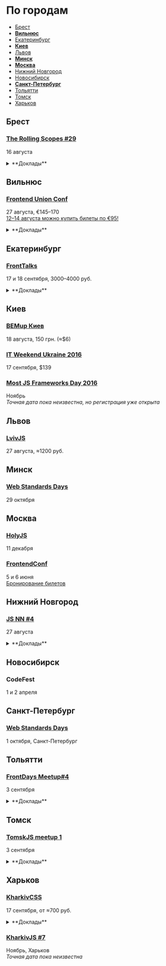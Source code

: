 # По городам

- [Брест](#Брест)
- **[Вильнюс](#Вильнюс)**
- [Екатеринбург](#Екатеринбург)
- **[Киев](#Киев)**
- [Львов](#Львов)
- **[Минск](#Минск)**
- **[Москва](#Москва)**
- [Нижний Новгород](#Нижний-Новгород)
- [Новосибирск](#Новосибирск)
- **[Санкт-Петербург](#Санкт-Петербург)**
- [Тольятти](#Тольятти)
- [Томск](#Томск)
- [Харьков](#Харьков)

## Брест

### [The Rolling Scopes #29](https://brest.rollingscopes.com/)

16 августа

<details>
  <summary>**Доклады**</summary>

  - «Immutable.js», Виталий Фокин
  - «Популярные CSS фреймворки 2016. Нужно ли гнаться за модой?», Андрей Кучук
  - «React.js hangover», Владимир Дёмин
  - «Погружаемся в React native», Александр Коваленко
  - «Введение в теорию типов», Александр Рулев
</details>

## Вильнюс

### [Frontend Union Conf](http://frontend-union.co/)

27 августа, €145–170  
[12–14 августа можно купить билеты по €95!](https://ti.to/frontend-union/2016/with/2kxypxjh3ks)

<details>
  <summary>**Доклады**</summary>

  - «RegExp.prototype.unicode», Mathias Bynens
  - «Building interactive 3D worlds in the browser with WebGL», Martin Splitt
  - «Natural User Interfaces», Princiya Marina
  - «UX from Scratch», Fabian Fabian
  - «Building Apps using Redux with Angular 2», Gerard Sans
  - «There is ~~an app~~ a bot for that», Ilya Pukhalski
  - «Lessons learned running JS meetups», Oleg Podsechin
  - «Elements», Martin Kleppe
</details>

## Екатеринбург

### [FrontTalks](http://fronttalks.ru/)

17 и 18 сентября, 3000–4000 руб.

<details>
  <summary>**Доклады**</summary>

  - «Как перестать писать код с ошибками», Владимир Дашукевич (XBSoftware)
  - «Пользовательские свойства как основа архитектуры CSS», Павел Ловцевич (LOVATA)
  - «Типографика: восток», Роман Прудников (2ГИС)
  - «Парсим CSS», Роман Дворнов (Avito)
  - «Тестирование веба без тестировщиков — успех или провал?», Татьяна Рыженкова и Сергей Звягин (DevExpress)
  - «Классические приёмы программирования во фронтенде», Игорь Алексеенко (HTML Academy)
  - «Особенности веб-интерфейса при работе со screen reader», Алексей Любимов (Институт коррекционной педагогики Российской академии образования)
  - «Интерфейсные анимации», Илья Бирман (Дизайн-бюро Артёма Горбунова)
  - «React, Relay и GraphQL — вполне себе нормальный компонентный подход», Павел Черторогов
  - «Я и ИоТ», Вадим Макеев (Opera)
  - «Веб-приложения: дробим монолит», Виктор Грищенко
</details>

## Киев

### [BEMup Киев](http://frontend-science.com/bemup/)

18 августа, 150 грн. (≈$6)

### [IT Weekend Ukraine 2016](http://ukraine.itweekend.ua/ua/)

17 сентября, $139

### [Most JS Frameworks Day 2016](http://frameworksdays.com/event/most-js-fwdays-2016)

Ноябрь  
*Точная дата пока неизвестна, но регистрация уже открыта*

## Львов

### [LvivJS](http://www.lvivjs.org.ua/)

27 августа, ≈1200 руб.

## Минск

### [Web Standards Days](https://wsd.events/)

29 октября

## Москва

### [HolyJS](http://holyjs.ru/)

11 декабря

### [FrontendConf](http://frontendconf.ru/)

5 и 6 июня  
[Бронирование билетов](http://conf.ontico.ru/conference/join/frontend_conf_2017.html)

## Нижний Новгород

### [JS NN #4](https://www.it52.info/events/2016-08-27-js-nn-4)

27 августа

<details>
  <summary>**Доклады**</summary>

  - «Stylelint — как и зачем линтить CSS», Андрей Ситник (Злые марсиане)
  - «Привет, CSS Grid Layout», Андрей Макаров
  - «Автоматическое тестирование front-end приложения», Михаил Ангелов
  - «Работа с анимациями в React Native», Антон Шрамко
</details>

## Новосибирск

### CodeFest

1 и 2 апреля

## Санкт-Петербург

### [Web Standards Days](https://wsd.events/)

1 октября, Санкт-Петербург

## Тольятти

### [FrontDays Meetup#4](http://frontdays.ru/)

3 сентября

<details>
  <summary>**Доклады**</summary>

  - «Ботоведение. Как и зачем делать ботов?», Рустам Галиуллин и Дмитрий Власов (4Taps)
</details>

## Томск

### [TomskJS meetup 1](https://tomskjs.timepad.ru/event/359798/)

3 сентября

<details>
  <summary>**Доклады**</summary>

  - «“Реактивное” тестирование или react-компоненты, на которые можно положиться», Никита Размахнин (FullStack Development)
  - «Универсальный JavaScript», Сергей Черепанов (FullStack Development)
  - «Не JS во фронтенде», Максим Самойлов (CSSSR)
  - «Веб-компоненты в веб-разработке на примере Polymer», Артур Дробинский (Rubius)
</details>

## Харьков

### [KharkivCSS](http://kharkivcss.org/)

17 сентября, от ≈700 руб.

<details>
  <summary>**Доклады**</summary>

  - «Flexible Box Layout», Владимир Макуха
  - «Grid layout», Денис Переверзев
  - «Прячем хаки и ускоряем рендеринг с PostCSS», Алексей Швайка
  - «CSS-методологии и реализация тем в больших веб-приложениях», Игорь Зенич
  - «Если ты лентяй и верстаешь уже 12 лет», Юрий Артюх
  - «CSS 5DX», Александр Павлыщ
  - «UX решения на практике», Денис Яровой
  - «Вы не знаете CSS», Антон Немцев
</details>

### [KharkivJS #7](http://kharkivjs.org/)

Ноябрь, Харьков  
*Точная дата пока неизвестна*